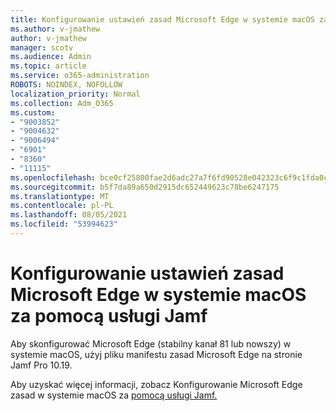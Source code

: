 ```yaml
---
title: Konfigurowanie ustawień zasad Microsoft Edge w systemie macOS za pomocą usługi Jamf
ms.author: v-jmathew
author: v-jmathew
manager: scotv
ms.audience: Admin
ms.topic: article
ms.service: o365-administration
ROBOTS: NOINDEX, NOFOLLOW
localization_priority: Normal
ms.collection: Adm_O365
ms.custom:
- "9003852"
- "9004632"
- "9006494"
- "6901"
- "8360"
- "11115"
ms.openlocfilehash: bce0cf25800fae2d6adc27a7f6fd90528e042323c6f9c1fda0c4fb6f139d46b9
ms.sourcegitcommit: b5f7da89a650d2915dc652449623c78be6247175
ms.translationtype: MT
ms.contentlocale: pl-PL
ms.lasthandoff: 08/05/2021
ms.locfileid: "53994623"
---
```

# <a name="use-jamf-to-configure-microsoft-edge-policy-settings-on-macos"></a>Konfigurowanie ustawień zasad Microsoft Edge w systemie macOS za pomocą usługi Jamf

Aby skonfigurować Microsoft Edge (stabilny kanał 81 lub nowszy) w systemie macOS, użyj pliku manifestu zasad Microsoft Edge na stronie Jamf Pro 10.19.

Aby uzyskać więcej informacji, zobacz Konfigurowanie Microsoft Edge zasad w systemie macOS za [pomocą usługi Jamf.](https://go.microsoft.com/fwlink/?linkid=2134761)
